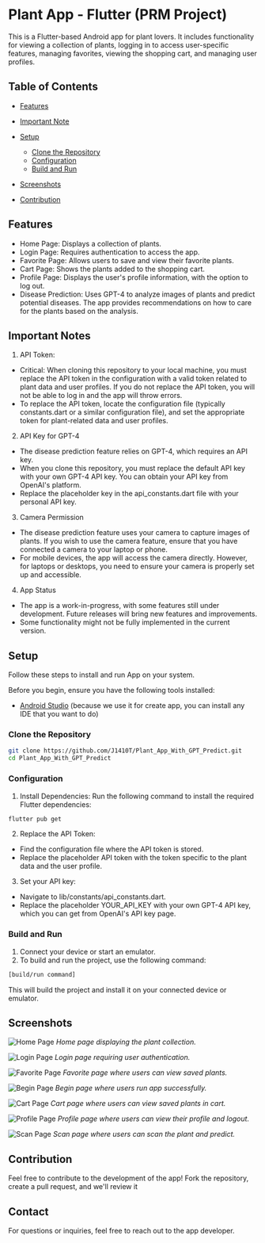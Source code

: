 # Plant App - Flutter (PRM Project)
This is a Flutter-based Android app for plant lovers. It includes functionality for viewing a collection of plants, logging in to access user-specific features, managing favorites, viewing the shopping cart, and managing user profiles.

## Table of Contents

- [Features](#features)
- [Important Note](#important-notes)

- [Setup](#setup)
  - [Clone the Repository](#clone-the-repository)
  - [Configuration](#configuration)
  - [Build and Run](#build-and-run)
- [Screenshots](#screenshots)
- [Contribution](#contribution)

## Features
- Home Page: Displays a collection of plants.
- Login Page: Requires authentication to access the app.
- Favorite Page: Allows users to save and view their favorite plants.
- Cart Page: Shows the plants added to the shopping cart.
- Profile Page: Displays the user's profile information, with the option to log out.
- Disease Prediction: Uses GPT-4 to analyze images of plants and predict potential diseases. The app provides recommendations on how to care for the plants based on the analysis.

## Important Notes
1. API Token:
- Critical: When cloning this repository to your local machine, you must replace the API token in the configuration with a valid token related to plant data and user profiles. If you do not replace the API token, you will not be able to log in and the app will throw errors.
- To replace the API token, locate the configuration file (typically constants.dart or a similar configuration file), and set the appropriate token for plant-related data and user profiles.
2. API Key for GPT-4
- The disease prediction feature relies on GPT-4, which requires an API key.
- When you clone this repository, you must replace the default API key with your own GPT-4 API key. You can obtain your API key from OpenAI's platform.
- Replace the placeholder key in the api_constants.dart file with your personal API key.
3. Camera Permission
- The disease prediction feature uses your camera to capture images of plants. If you wish to use the camera feature, ensure that you have connected a camera to your laptop or phone.
- For mobile devices, the app will access the camera directly. However, for laptops or desktops, you need to ensure your camera is properly set up and accessible.
4. App Status
- The app is a work-in-progress, with some features still under development. Future releases will bring new features and improvements.
- Some functionality might not be fully implemented in the current version.

## Setup
Follow these steps to install and run App on your system.

Before you begin, ensure you have the following tools installed:
- [Android Studio](https://developer.android.com/studio?hl=vi) (because we use it for create app, you can install any IDE that you want to do)

### Clone the Repository
```sh
git clone https://github.com/J1410T/Plant_App_With_GPT_Predict.git
cd Plant_App_With_GPT_Predict
```
### Configuration
1. Install Dependencies: Run the following command to install the required Flutter dependencies:
```sh
flutter pub get
```
2. Replace the API Token:

- Find the configuration file where the API token is stored.
- Replace the placeholder API token with the token specific to the plant data and the user profile.

3. Set your API key:

- Navigate to lib/constants/api_constants.dart.
- Replace the placeholder YOUR_API_KEY with your own GPT-4 API key, which you can get from OpenAI's API key page.

### Build and Run
1. Connect your device or start an emulator.
2. To build and run the project, use the following command:
```sh
[build/run command]
```
This will build the project and install it on your connected device or emulator.

## Screenshots

![Home Page](assets/screenshots/home_screen.png)
*Home page displaying the plant collection.*

![Login Page](assets/screenshots/signin_screen.png)
*Login page requiring user authentication.*

![Favorite Page](assets/screenshots/favortie_screen.png)
*Favorite page where users can view saved plants.*

![Begin Page](assets/screenshots/beginning_screen.png)
*Begin page where users run app successfully.*

![Cart Page](assets/screenshots/cart_screen.png)
*Cart page where users can view saved plants in cart.*

![Profile Page](assets/screenshots/profile_screen.png)
*Profile page where users can view their profile and logout.*

![Scan Page](assets/screenshots/scan_screen.png)
*Scan page where users can scan the plant and predict.*


## Contribution 
Feel free to contribute to the development of the app! Fork the repository, create a pull request, and we'll review it

## Contact
For questions or inquiries, feel free to reach out to the app developer.
